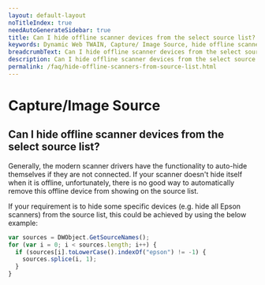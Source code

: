 ```yaml
---
layout: default-layout
noTitleIndex: true
needAutoGenerateSidebar: true
title: Can I hide offline scanner devices from the select source list?
keywords: Dynamic Web TWAIN, Capture/ Image Source, hide offline scanners, source list
breadcrumbText: Can I hide offline scanner devices from the select source list?
description: Can I hide offline scanner devices from the select source list?
permalink: /faq/hide-offline-scanners-from-source-list.html
---
```


# Capture/Image Source

## Can I hide offline scanner devices from the select source list?

Generally, the modern scanner drivers have the functionality to auto-hide themselves if they are not connected. If your scanner doesn't hide itself when it is offline, unfortunately, there is no good way to automatically remove this offline device from showing on the source list.

If your requirement is to hide some specific devices (e.g. hide all Epson scanners) from the source list, this could be achieved by using the below example:

```javascript
var sources = DWObject.GetSourceNames();
for (var i = 0; i < sources.length; i++) {
  if (sources[i].toLowerCase().indexOf("epson") != -1) {
    sources.splice(i, 1);
  }
}
```
